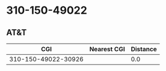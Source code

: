 # 310-150-49022
## AT&T


| CGI | Nearest CGI | Distance |
|-----|-------------|----------|
| 310-150-49022-30926 |  | 0.0 |
